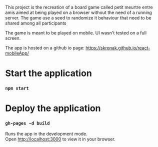 This project is the recreation of a board game called petit meurtre entre amis aimed at being played on a browser without the need of a running server.
The game use a seed to randomize it behaviour that need to be shared among all participants

The game is meant to be played on mobile. UI wasn't tested on a full screen.

The app is hosted on a github io page: https://skronak.github.io/react-mobileApp/

# Start the application
### `npm start`

# Deploy the application
### `gh-pages -d build`

Runs the app in the development mode.\
Open [http://localhost:3000](http://localhost:3000) to view it in your browser.

